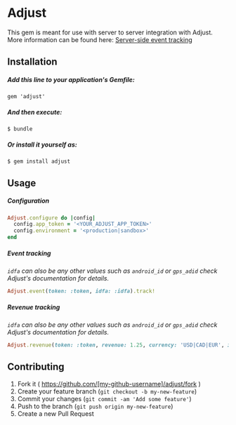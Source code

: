 # Adjust

This gem is meant for use with server to server integration with Adjust. More information can be found here: [Server-side event tracking](https://docs.adjust.com/en/event-tracking/#reference-server-side-event-tracking)

## Installation

##### Add this line to your application's Gemfile:

    gem 'adjust'

##### And then execute:

    $ bundle

##### Or install it yourself as:

    $ gem install adjust

## Usage

##### Configuration

```ruby
Adjust.configure do |config|
  config.app_token = '<YOUR_ADJUST_APP_TOKEN>'
  config.environment = '<production|sandbox>'
end
```

##### Event tracking

*`idfa` can also be any other values such as `android_id` or `gps_adid` check Adjust's documentation for details.*

```ruby
Adjust.event(token: :token, idfa: :idfa).track!
```


##### Revenue tracking

*`idfa` can also be any other values such as `android_id` or `gps_adid` check Adjust's documentation for details.*

```ruby
Adjust.revenue(token: :token, revenue: 1.25, currency: 'USD|CAD|EUR', idfa: :idfa).track!
```

## Contributing

1. Fork it ( https://github.com/[my-github-username]/adjust/fork )
2. Create your feature branch (`git checkout -b my-new-feature`)
3. Commit your changes (`git commit -am 'Add some feature'`)
4. Push to the branch (`git push origin my-new-feature`)
5. Create a new Pull Request
